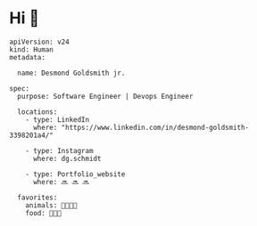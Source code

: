 # Hi 👋

```
apiVersion: v24
kind: Human
metadata:

  name: Desmond Goldsmith jr.

spec:
  purpose: Software Engineer | Devops Engineer

  locations:
    - type: LinkedIn
      where: "https://www.linkedin.com/in/desmond-goldsmith-3398201a4/"

    - type: Instagram
      where: dg.schmidt

    - type: Portfolio_website
      where: 🔜 🔜 🔜

  favorites:
    animals: 🐶🐱🐻🐜
    food: 🌾🐔🥚
    
```

<!---
Desmondgoldsmith/Desmondgoldsmith is a ✨ special ✨ repository because its `README.md` (this file) appears on your GitHub profile.
You can click the Preview link to take a look at your changes.
--->

